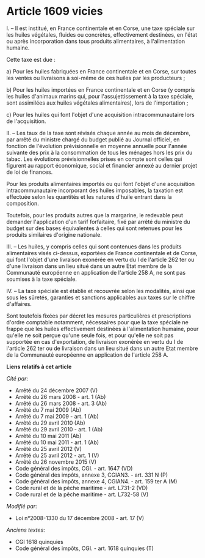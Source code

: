 # Article 1609 vicies

I. – Il est institué, en France continentale et en Corse, une taxe spéciale sur les huiles végétales, fluides ou concrètes,
effectivement destinées, en l'état ou après incorporation dans tous produits alimentaires, à l'alimentation humaine.

Cette taxe est due :

a) Pour les huiles fabriquées en France continentale et en Corse, sur toutes les ventes ou livraisons à soi-même de ces
huiles par les producteurs ;

b) Pour les huiles importées en France continentale et en Corse (y compris les huiles d'animaux marins qui, pour
l'assujettissement à la taxe spéciale, sont assimilées aux huiles végétales alimentaires), lors de l'importation ;

c) Pour les huiles qui font l'objet d'une acquisition intracommunautaire lors de l'acquisition.

II. – Les taux de la taxe sont révisés chaque année au mois de décembre, par arrêté du ministre chargé du budget publié au
Journal officiel, en fonction de l'évolution prévisionnelle en moyenne annuelle pour l'année suivante des prix à la
consommation de tous les ménages hors les prix du tabac. Les évolutions prévisionnelles prises en compte sont celles qui
figurent au rapport économique, social et financier annexé au dernier projet de loi de finances.

Pour les produits alimentaires importés ou qui font l'objet d'une acquisition intracommunautaire incorporant des huiles
imposables, la taxation est effectuée selon les quantités et les natures d'huile entrant dans la composition.

Toutefois, pour les produits autres que la margarine, le redevable peut demander l'application d'un tarif forfaitaire, fixé
par arrêté du ministre du budget sur des bases équivalentes à celles qui sont retenues pour les produits similaires d'origine
nationale.

III. – Les huiles, y compris celles qui sont contenues dans les produits alimentaires visés ci-dessus, exportées de France
continentale et de Corse, qui font l'objet d'une livraison exonérée en vertu du I de l'article 262 ter ou d'une livraison
dans un lieu situé dans un autre Etat membre de la Communauté européenne en application de l'article 258 A, ne sont pas
soumises à la taxe spéciale.

IV. – La taxe spéciale est établie et recouvrée selon les modalités, ainsi que sous les sûretés, garanties et sanctions
applicables aux taxes sur le chiffre d'affaires.

Sont toutefois fixées par décret les mesures particulières et prescriptions d'ordre comptable notamment, nécessaires pour que
la taxe spéciale ne frappe que les huiles effectivement destinées à l'alimentation humaine, pour qu'elle ne soit perçue
qu'une seule fois, et pour qu'elle ne soit pas supportée en cas d'exportation, de livraison exonérée en vertu du I de
l'article 262 ter ou de livraison dans un lieu situé dans un autre Etat membre de la Communauté européenne en application de
l'article 258 A.

**Liens relatifs à cet article**

_Cité par_:

  - Arrêté du 24 décembre 2007 (V)
  - Arrêté du 26 mars 2008 - art. 1 (Ab)
  - Arrêté du 26 mars 2008 - art. 3 (Ab)
  - Arrêté du 7 mai 2009 (Ab)
  - Arrêté du 7 mai 2009 - art. 1 (Ab)
  - Arrêté du 29 avril 2010 (Ab)
  - Arrêté du 29 avril 2010 - art. 1 (Ab)
  - Arrêté du 10 mai 2011 (Ab)
  - Arrêté du 10 mai 2011 - art. 1 (Ab)
  - Arrêté du 25 avril 2012 (V)
  - Arrêté du 25 avril 2012 - art. 1 (V)
  - Arrêté du 26 novembre 2015 (V)
  - Code général des impôts, CGI. - art. 1647 (VD)
  - Code général des impôts, annexe 3, CGIAN3. - art. 331 N (P)
  - Code général des impôts, annexe 4, CGIAN4. - art. 159 ter A (M)
  - Code rural et de la pêche maritime - art. L731-2 (VD)
  - Code rural et de la pêche maritime - art. L732-58 (V)

_Modifié par_:

  - Loi n°2008-1330 du 17 décembre 2008 - art. 17 (V)

_Anciens textes_:

  - CGI 1618 quinquies
  - Code général des impôts, CGI. - art. 1618 quinquies (T)
